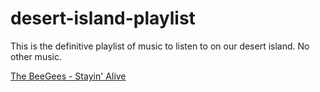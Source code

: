 # desert-island-playlist
This is the definitive playlist of music to listen to on our desert island. No other music.

[The BeeGees - Stayin' Alive](https://www.youtube.com/watch?v=I_izvAbhExY)
